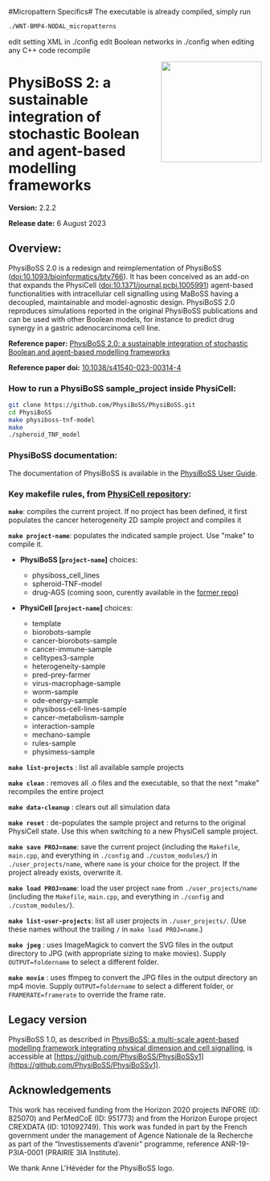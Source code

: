 #Micropattern Specifics#
The executable is already compiled, simply run
~~~bash
./WNT-BMP4-NODAL_micropatterns
~~~
edit setting XML in ./config
edit Boolean networks in ./config
when editing any C++ code recompile

<img align="right" height="200" src="https://github.com/sysbio-curie/MaBoSS-env-2.0/assets/22156824/b1b9a843-a203-42e6-8f8f-1acd2e2f5285">

# PhysiBoSS 2: a sustainable integration of stochastic Boolean and agent-based modelling frameworks
**Version:** 2.2.2

**Release date:** 6 August 2023

## Overview: 
PhysiBoSS 2.0 is a redesign and reimplementation of PhysiBoSS ([doi:10.1093/bioinformatics/bty766](https://doi.org/10.1093/bioinformatics/bty766)). It has been conceived as an add-on that expands the PhysiCell ([doi:10.1371/journal.pcbi.1005991](https://dx.doi.org/10.1371/journal.pcbi.1005991)) agent-based functionalities with intracellular cell signalling using MaBoSS having a decoupled, maintainable and model-agnostic design. PhysiBoSS 2.0 reproduces simulations reported in the original PhysiBoSS publications and can be used with other Boolean models, for instance to predict drug synergy in a gastric adenocarcinoma cell line.

**Reference paper:** [PhysiBoSS 2.0: a sustainable integration of stochastic Boolean and agent-based modelling frameworks](https://www.nature.com/articles/s41540-023-00314-4)

**Reference paper doi:** [10.1038/s41540-023-00314-4](https://doi.org/10.1038/s41540-023-00314-4)

### How to run a PhysiBoSS sample_project inside PhysiCell:
~~~bash
git clone https://github.com/PhysiBoSS/PhysiBoSS.git
cd PhysiBoSS
make physiboss-tnf-model
make
./spheroid_TNF_model
~~~

### PhysiBoSS documentation:

The documentation of PhysiBoSS is available in the [PhysiBoSS User Guide](https://raw.githubusercontent.com/PhysiBoSS/PhysiBoSS/development/documentation/PhysiBoSS_User_Guide.pdf).


### Key makefile rules, from [PhysiCell repository](https://github.com/MathCancer/PhysiCell):

**`make`**: compiles the current project. If no 
                     project has been defined, it first 
                     populates the cancer heterogeneity 2D 
                     sample project and compiles it 
   
**`make project-name`**: populates the indicated sample project. 
                     Use "make" to compile it. 


   * **PhysiBoSS \[`project-name`\]** choices:
      * physiboss_cell_lines
      * spheroid-TNF-model
      * drug-AGS (coming soon, curently available in the [former repo](https://github.com/bsc-life/PhysiBoSSv2))

   * **PhysiCell \[`project-name`\]** choices:
      * template 
      * biorobots-sample 
      * cancer-biorobots-sample 
      * cancer-immune-sample
      * celltypes3-sample 
      * heterogeneity-sample 
      * pred-prey-farmer 
      * virus-macrophage-sample 
      * worm-sample
      * ode-energy-sample 
      * physiboss-cell-lines-sample 
      * cancer-metabolism-sample
      * interaction-sample
      * mechano-sample
      * rules-sample
      * physimess-sample

**`make list-projects`** : list all available sample projects 

**`make clean`**         : removes all .o files and the executable, so that the next "make" recompiles the entire project 

**`make data-cleanup`**  : clears out all simulation data 

**`make reset`**         : de-populates the sample project and returns to the original PhysiCell state. Use this when switching to a new PhysiCell sample project. 

**`make save PROJ=name`**: save the current project (including the `Makefile`, `main.cpp`, and everything in `./config` and `./custom_modules/`) in `./user_projects/name`, where `name` is your choice for the project. If the project already exists, overwrite it. 

**`make load PROJ=name`**: load the user project `name` from `./user_projects/name` (including the `Makefile`, `main.cpp`, and everything in `./config` and `./custom_modules/`).  

**`make list-user-projects`**: list all user projects in `./user_projects/`. (Use these names without the trailing `/` in `make load PROJ=name`.)

**`make jpeg`**          : uses ImageMagick to convert the SVG files in the output directory to JPG (with appropriate sizing to make movies). Supply `OUTPUT=foldername` to select a different folder. 

**`make movie`**         : uses ffmpeg to convert the JPG files in the output directory an mp4 movie. Supply `OUTPUT=foldername` to select a different folder, or `FRAMERATE=framerate` to override the frame rate.

## Legacy version

PhysiBoSS 1.0, as described in [PhysiBoSS: a multi-scale agent-based modelling framework integrating physical dimension and cell signalling](https://doi.org/10.1093/bioinformatics/bty766), is accessible at [https://github.com/PhysiBoSS/PhysiBoSSv1](https://github.com/PhysiBoSS/PhysiBoSSv1).

## Acknowledgements

This work has received funding from the Horizon 2020 projects INFORE (ID: 825070) and PerMedCoE (ID: 951773) and from the Horizon Europe project CREXDATA (ID: 101092749). This work was funded in part by the French government under the management of Agence Nationale de la Recherche as part of the “Investissements d’avenir” programme, reference ANR-19-P3IA-0001 (PRAIRIE 3IA Institute).

We thank Anne L'Hévéder for the PhysiBoSS logo.

